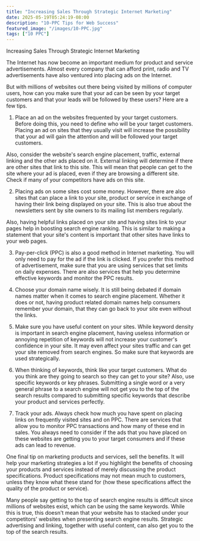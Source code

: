 ```yaml
---
title: "Increasing Sales Through Strategic Internet Marketing"
date: 2025-05-19T05:24:19-08:00
description: "10-PPC Tips for Web Success"
featured_image: "/images/10-PPC.jpg"
tags: ["10 PPC"]
---
```


Increasing Sales Through Strategic Internet Marketing

The Internet has now become an important medium for product and service advertisements.  Almost every company that can afford print, radio and TV advertisements have also ventured into placing ads on the Internet.

But with millions of websites out there being visited by millions of computer users, how can you make sure that your ad can be seen by your target customers and that your leads will be followed by these users?  Here are a few tips.

1.  Place an ad on the websites frequented by your target customers.  Before doing this, you need to define who will be your target customers.  Placing an ad on sites that they usually visit will increase the possibility that your ad will gain the attention and will be followed your target customers.  

Also, consider the website's search engine placement, traffic, external linking and the other ads placed on it.  External linking will determine if there are other sites that link to this site.  This will mean that people can get to the site where your ad is placed, even if they are browsing a different site.  Check if many of your competitors have ads on this site.

2.  Placing ads on some sites cost some money.  However, there are also sites that can place a link to your site, product or service in exchange of having their link being displayed on your site.  This is also true about the newsletters sent by site owners to its mailing list members regularly.

Also, having helpful links placed on your site and having sites link to your pages help in boosting search engine ranking.  This is similar to making a statement that your site's content is important that other sites have links to your web pages.

3.  Pay-per-click (PPC) is also a good method in Internet marketing.  You will only need to pay for the ad if the link is clicked.  If you prefer this method of advertisement, make sure that you are using services that set limits on daily expenses.  There are also services that help you determine effective keywords and monitor the PPC results.

4.  Choose your domain name wisely.  It is still being debated if domain names matter when it comes to search engine placement.  Whether it does or not, having product related domain names help consumers remember your domain, that they can go back to your site even without the links.

5.  Make sure you have useful content on your sites.  While keyword density is important in search engine placement, having useless information or annoying repetition of keywords will not increase your customer's confidence in your site.  It may even affect your sites traffic and can get your site removed from search engines.  So make sure that keywords are used strategically.

6.  When thinking of keywords, think like your target customers.  What do you think are they going to search so they can get to your site?  Also, use specific keywords or key phrases.  Submitting a single word or a very general phrase to a search engine will not get you to the top of the search results compared to submitting specific keywords that describe your product and services perfectly.

7.  Track your ads.  Always check how much you have spent on placing links on frequently visited sites and on PPC.  There are services that allow you to monitor PPC transactions and how many of these end in sales.  You always need to consider if the ads that you have placed on these websites are getting you to your target consumers and if these ads can lead to revenue.

One final tip on marketing products and services, sell the benefits.  It will help your marketing strategies a lot if you highlight the benefits of choosing your products and services instead of merely discussing the product specifications.  Product specifications may not mean much to customers, unless they know what these stand for (how these specifications affect the quality of the product or service).

Many people say getting to the top of search engine results is difficult since millions of websites exist, which can be using the same keywords.  While this is true, this doesn't mean that your website has to stacked under your competitors' websites when presenting search engine results.  Strategic advertising and linking, together with useful content, can also get you to the top of the search results.


